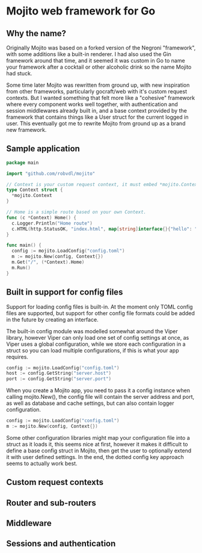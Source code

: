 Mojito web framework for Go
===========================

Why the name?
-------------

Originally Mojito was based on a forked version of the Negroni "framework",
with some additions like a built-in renderer. I had also used the Gin framework
around that time, and it seemed it was custom in Go to name your framework
after a cocktail or other alcoholic drink so the name Mojito had stuck.

Some time later Mojito was rewritten from ground up, with new inspiration from
other frameworks, particularly gocraft/web with it's custom request contexts.
But I wanted something that felt more like a "cohesive" framework where
every component works well together, with authentication and session
middlewares already built in, and a base context provided by the framework
that contains things like a User struct for the current logged in user. This
eventually got me to rewrite Mojito from ground up as a brand new framework.

Sample application
------------------

```go
package main

import "github.com/robvdl/mojito"

// Context is your custom request context, it must embed *mojito.Context
type Context struct {
  *mojito.Context
}

// Home is a simple route based on your own Context.
func (c *Context) Home() {
  c.Logger.Println("Home route")
  c.HTML(http.StatusOK, "index.html", map[string]interface{}{"hello": "world"})
}

func main() {
  config := mojito.LoadConfig("config.toml")
  m := mojito.New(config, Context{})
  m.Get("/", (*Context).Home)
  m.Run()
}
```

Built in support for config files
---------------------------------

Support for loading config files is built-in. At the moment only TOML
config files are supported, but support for other config file formats
could be added in the future by creating an interface.

The built-in config module was modelled somewhat around the Viper library,
however Viper can only load one set of config settings at once, as Viper
uses a global configuration, while we store each configuration in a struct
so you can load multiple configurations, if this is what your app requires.

```go
config := mojito.LoadConfig("config.toml")
host := config.GetString("server.host")
port := config.GetString("server.port")
```

When you create a Mojito app, you need to pass it a config instance
when calling mojito.New(), the config file will contain the server
address and port, as well as database and cache settings, but can
also contain logger configuration.

```go
config := mojito.LoadConfig("config.toml")
m := mojito.New(config, Context{})
```

Some other configuration libraries might map your configuration file
into a struct as it loads it, this seems nice at first, however it makes
it difficult to define a base config struct in Mojito, then get the user
to optionally extend it with user defined settings.  In the end, the dotted
config key approach seems to actually work best.

Custom request contexts
-----------------------

Router and sub-routers
----------------------

Middleware
----------

Sessions and authentication
---------------------------
